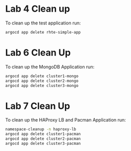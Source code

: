 <a id="markdown-clean-up-4" name="clean-up-4"></a>

# Lab 4 Clean up
To clean up the test application run:

~~~sh
argocd app delete rhte-simple-app
~~~

<a id="markdown-clean-up-6" name="clean-up-6"></a>

# Lab 6 Clean Up
To clean up the MongoDB Application run:

~~~sh
argocd app delete cluster1-mongo
argocd app delete cluster2-mongo
argocd app delete cluster3-mongo
~~~

<a id="markdown-clean-up-7" name="clean-up-7"></a>

# Lab 7 Clean Up
To clean up the HAProxy LB and Pacman Application run:

~~~sh
namespace-cleanup -n haproxy-lb
argocd app delete cluster1-pacman
argocd app delete cluster2-pacman
argocd app delete cluster3-pacman
~~~